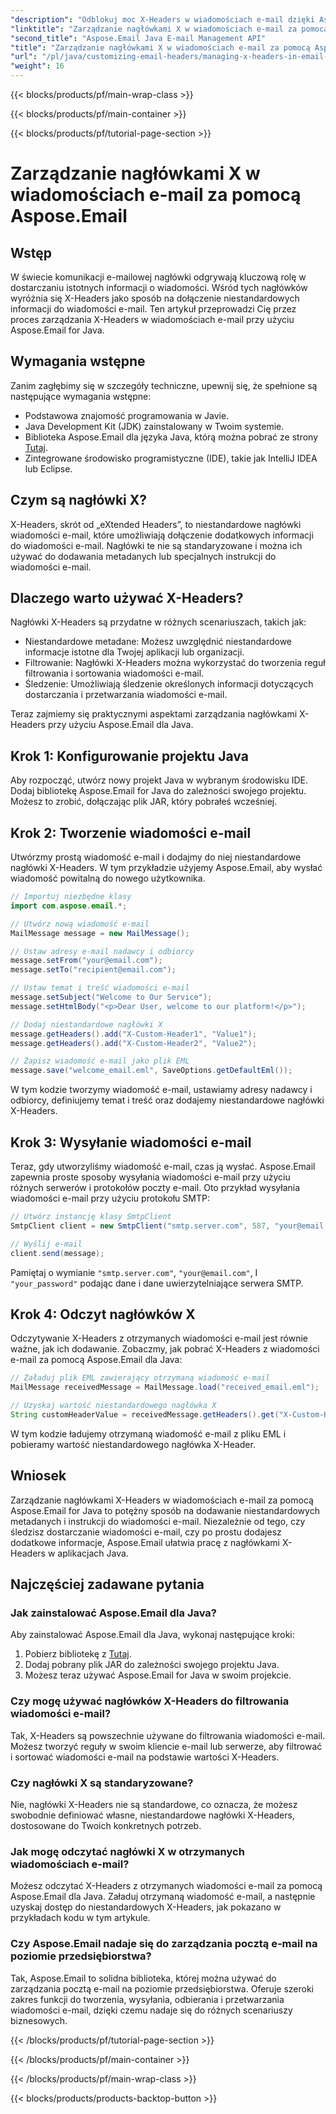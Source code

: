 ```yaml
---
"description": "Odblokuj moc X-Headers w wiadomościach e-mail dzięki Aspose.Email for Java. Naucz się zarządzać niestandardowymi metadanymi i usprawniać przetwarzanie wiadomości e-mail."
"linktitle": "Zarządzanie nagłówkami X w wiadomościach e-mail za pomocą Aspose.Email"
"second_title": "Aspose.Email Java E-mail Management API"
"title": "Zarządzanie nagłówkami X w wiadomościach e-mail za pomocą Aspose.Email"
"url": "/pl/java/customizing-email-headers/managing-x-headers-in-email-messages/"
"weight": 16
---
```


{{< blocks/products/pf/main-wrap-class >}}

{{< blocks/products/pf/main-container >}}

{{< blocks/products/pf/tutorial-page-section >}}

# Zarządzanie nagłówkami X w wiadomościach e-mail za pomocą Aspose.Email


## Wstęp

W świecie komunikacji e-mailowej nagłówki odgrywają kluczową rolę w dostarczaniu istotnych informacji o wiadomości. Wśród tych nagłówków wyróżnia się X-Headers jako sposób na dołączenie niestandardowych informacji do wiadomości e-mail. Ten artykuł przeprowadzi Cię przez proces zarządzania X-Headers w wiadomościach e-mail przy użyciu Aspose.Email for Java.

## Wymagania wstępne

Zanim zagłębimy się w szczegóły techniczne, upewnij się, że spełnione są następujące wymagania wstępne:

- Podstawowa znajomość programowania w Javie.
- Java Development Kit (JDK) zainstalowany w Twoim systemie.
- Biblioteka Aspose.Email dla języka Java, którą można pobrać ze strony [Tutaj](https://releases.aspose.com/email/java/).
- Zintegrowane środowisko programistyczne (IDE), takie jak IntelliJ IDEA lub Eclipse.

## Czym są nagłówki X?

X-Headers, skrót od „eXtended Headers”, to niestandardowe nagłówki wiadomości e-mail, które umożliwiają dołączenie dodatkowych informacji do wiadomości e-mail. Nagłówki te nie są standaryzowane i można ich używać do dodawania metadanych lub specjalnych instrukcji do wiadomości e-mail.

## Dlaczego warto używać X-Headers?

Nagłówki X-Headers są przydatne w różnych scenariuszach, takich jak:

- Niestandardowe metadane: Możesz uwzględnić niestandardowe informacje istotne dla Twojej aplikacji lub organizacji.
- Filtrowanie: Nagłówki X-Headers można wykorzystać do tworzenia reguł filtrowania i sortowania wiadomości e-mail.
- Śledzenie: Umożliwiają śledzenie określonych informacji dotyczących dostarczania i przetwarzania wiadomości e-mail.

Teraz zajmiemy się praktycznymi aspektami zarządzania nagłówkami X-Headers przy użyciu Aspose.Email dla Java.

## Krok 1: Konfigurowanie projektu Java

Aby rozpocząć, utwórz nowy projekt Java w wybranym środowisku IDE. Dodaj bibliotekę Aspose.Email for Java do zależności swojego projektu. Możesz to zrobić, dołączając plik JAR, który pobrałeś wcześniej.

## Krok 2: Tworzenie wiadomości e-mail

Utwórzmy prostą wiadomość e-mail i dodajmy do niej niestandardowe nagłówki X-Headers. W tym przykładzie użyjemy Aspose.Email, aby wysłać wiadomość powitalną do nowego użytkownika.

```java
// Importuj niezbędne klasy
import com.aspose.email.*;

// Utwórz nową wiadomość e-mail
MailMessage message = new MailMessage();

// Ustaw adresy e-mail nadawcy i odbiorcy
message.setFrom("your@email.com");
message.setTo("recipient@email.com");

// Ustaw temat i treść wiadomości e-mail
message.setSubject("Welcome to Our Service");
message.setHtmlBody("<p>Dear User, welcome to our platform!</p>");

// Dodaj niestandardowe nagłówki X
message.getHeaders().add("X-Custom-Header1", "Value1");
message.getHeaders().add("X-Custom-Header2", "Value2");

// Zapisz wiadomość e-mail jako plik EML
message.save("welcome_email.eml", SaveOptions.getDefaultEml());
```

W tym kodzie tworzymy wiadomość e-mail, ustawiamy adresy nadawcy i odbiorcy, definiujemy temat i treść oraz dodajemy niestandardowe nagłówki X-Headers.

## Krok 3: Wysyłanie wiadomości e-mail

Teraz, gdy utworzyliśmy wiadomość e-mail, czas ją wysłać. Aspose.Email zapewnia proste sposoby wysyłania wiadomości e-mail przy użyciu różnych serwerów i protokołów poczty e-mail. Oto przykład wysyłania wiadomości e-mail przy użyciu protokołu SMTP:

```java
// Utwórz instancję klasy SmtpClient
SmtpClient client = new SmtpClient("smtp.server.com", 587, "your@email.com", "your_password");

// Wyślij e-mail
client.send(message);
```

Pamiętaj o wymianie `"smtp.server.com"`, `"your@email.com"`, I `"your_password"` podając dane i dane uwierzytelniające serwera SMTP.

## Krok 4: Odczyt nagłówków X

Odczytywanie X-Headers z otrzymanych wiadomości e-mail jest równie ważne, jak ich dodawanie. Zobaczmy, jak pobrać X-Headers z wiadomości e-mail za pomocą Aspose.Email dla Java:

```java
// Załaduj plik EML zawierający otrzymaną wiadomość e-mail
MailMessage receivedMessage = MailMessage.load("received_email.eml");

// Uzyskaj wartość niestandardowego nagłówka X
String customHeaderValue = receivedMessage.getHeaders().get("X-Custom-Header1");
```

W tym kodzie ładujemy otrzymaną wiadomość e-mail z pliku EML i pobieramy wartość niestandardowego nagłówka X-Header.

## Wniosek

Zarządzanie nagłówkami X-Headers w wiadomościach e-mail za pomocą Aspose.Email for Java to potężny sposób na dodawanie niestandardowych metadanych i instrukcji do wiadomości e-mail. Niezależnie od tego, czy śledzisz dostarczanie wiadomości e-mail, czy po prostu dodajesz dodatkowe informacje, Aspose.Email ułatwia pracę z nagłówkami X-Headers w aplikacjach Java.

## Najczęściej zadawane pytania

### Jak zainstalować Aspose.Email dla Java?

Aby zainstalować Aspose.Email dla Java, wykonaj następujące kroki:
1. Pobierz bibliotekę z [Tutaj](https://releases.aspose.com/email/java/).
2. Dodaj pobrany plik JAR do zależności swojego projektu Java.
3. Możesz teraz używać Aspose.Email for Java w swoim projekcie.

### Czy mogę używać nagłówków X-Headers do filtrowania wiadomości e-mail?

Tak, X-Headers są powszechnie używane do filtrowania wiadomości e-mail. Możesz tworzyć reguły w swoim kliencie e-mail lub serwerze, aby filtrować i sortować wiadomości e-mail na podstawie wartości X-Headers.

### Czy nagłówki X są standaryzowane?

Nie, nagłówki X-Headers nie są standardowe, co oznacza, że możesz swobodnie definiować własne, niestandardowe nagłówki X-Headers, dostosowane do Twoich konkretnych potrzeb.

### Jak mogę odczytać nagłówki X w otrzymanych wiadomościach e-mail?

Możesz odczytać X-Headers z otrzymanych wiadomości e-mail za pomocą Aspose.Email dla Java. Załaduj otrzymaną wiadomość e-mail, a następnie uzyskaj dostęp do niestandardowych X-Headers, jak pokazano w przykładach kodu w tym artykule.

### Czy Aspose.Email nadaje się do zarządzania pocztą e-mail na poziomie przedsiębiorstwa?

Tak, Aspose.Email to solidna biblioteka, której można używać do zarządzania pocztą e-mail na poziomie przedsiębiorstwa. Oferuje szeroki zakres funkcji do tworzenia, wysyłania, odbierania i przetwarzania wiadomości e-mail, dzięki czemu nadaje się do różnych scenariuszy biznesowych.

{{< /blocks/products/pf/tutorial-page-section >}}

{{< /blocks/products/pf/main-container >}}

{{< /blocks/products/pf/main-wrap-class >}}

{{< blocks/products/products-backtop-button >}}